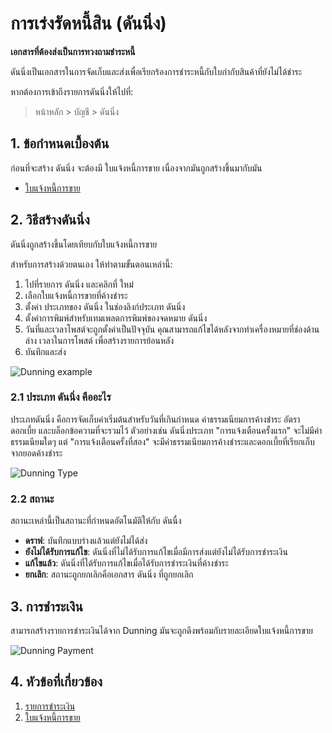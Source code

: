 <!-- add-breadcrumbs -->
# การเร่งรัดหนี้สิน (ดันนิ่ง)

**เอกสารที่ต้องส่งเป็นการทวงถามชำระหนี้**

ดันนิ่งเป็นเอกสารในการจัดเก็บและส่งเพื่อเรียกร้องการชำระหนี้กับใบกำกับสินค้าที่ยังไม่ได้ชำระ

หากต้องการเข้าถึงรายการดันนิ่งให้ไปที่:
> หน้าหลัก > บัญชี > ดันนิ่ง

## 1. ข้อกำหนดเบื้องต้น
ก่อนที่จะสร้าง ดันนิ่ง จะต้องมี ใบแจ้งหนี้การขาย เนื่องจากมันถูกสร้างขึ้นมากับมัน

* [ใบแจ้งหนี้การขาย](/docs/user/manual/th/accounts/sales-invoice)

## 2. วิธีสร้างดันนิ่ง

ดันนิ่งถูกสร้างขึ้นโดยเทียบกับใบแจ้งหนี้การขาย

สำหรับการสร้างด้วยตนเอง ให้ทำตามขั้นตอนเหล่านี้:

1. ไปที่รายการ ดันนิ่ง และคลิกที่ ใหม่
1. เลือกใบแจ้งหนี้การขายที่ค้างชำระ
1. ตั้งค่า ประเภทของ ดันนิ่ง ในช่องลิงก์ประเภท ดันนิ่ง
1. ตั้งค่าการพิมพ์สำหรับเทมเพลตการพิมพ์ของจดหมาย ดันนิ่ง
1. วันที่และเวลาโพสต์จะถูกตั้งค่าเป็นปัจจุบัน คุณสามารถแก้ไขได้หลังจากทำเครื่องหมายที่ช่องด้านล่าง เวลาในการโพสต์ เพื่อสร้างรายการย้อนหลัง
1. บันทึกและส่ง

 ![Dunning example](/docs/assets/img/accounts/dunning.gif)

### 2.1 ประเภท ดันนิ่ง คืออะไร
ประเภทดันนิ่ง คือการจัดเก็บค่าเริ่มต้นสำหรับวันที่เกินกำหนด ค่าธรรมเนียมการค้างชำระ อัตราดอกเบี้ย และบล็อกข้อความที่จะรวมไว้ ตัวอย่างเช่น ดันนิ่งประเภท "การแจ้งเตือนครั้งแรก" จะไม่มีค่าธรรมเนียมใดๆ แต่ "การแจ้งเตือนครั้งที่สอง" จะมีค่าธรรมเนียมการค้างชำระและดอกเบี้ยที่เรียกเก็บจากยอดค้างชำระ

 ![Dunning Type](/docs/assets/img/accounts/dunning-type.png)

### 2.2 สถานะ

สถานะเหล่านี้เป็นสถานะที่กำหนดอัตโนมัติให้กับ ดันนื่ง

* **ดราฟ**: บันทึกแบบร่างแล้วแต่ยังไม่ได้ส่ง
* **ยังไม่ได้รับการแก้ไข**: ดันนิ่งที่ไม่ได้รับการแก้ไขเมื่อมีการส่งแต่ยังไม่ได้รับการชำระเงิน
* **แก้ไขแล้ว**: ดันนิ่งที่ได้รับการแก้ไขเมื่อได้รับการชำระเงินที่ค้างชำระ
* **ยกเลิก**: สถานะถูกยกเลิกคือเอกสาร ดันนิ่ง ที่ถูกยกเลิก

## 3. การชำระเงิน

สามารถสร้างรายการชำระเงินได้จาก Dunning มันจะถูกดึงพร้อมกับรายละเอียดใบแจ้งหนี้การขาย
 
![Dunning Payment](/docs/assets/img/accounts/dunning-payment.png)

## 4. หัวข้อที่เกี่ยวข้อง
1. [รายการชำระเงิน](/docs/user/manual/th/accounts/payment-entry)
1. [ใบแจ้งหนี้การขาย](/docs/user/manual/th/accounts/purchase-invoice)
